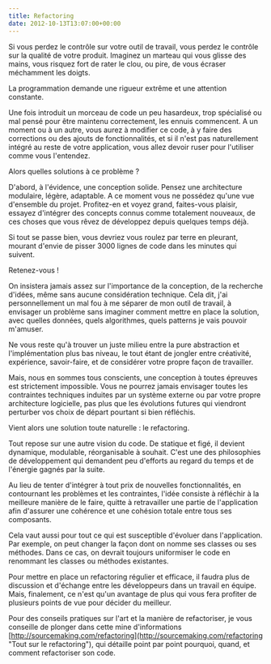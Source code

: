 ```yaml
---
title: Refactoring
date: 2012-10-13T13:07:00+00:00
---
```


Si vous perdez le contrôle sur votre outil de travail, vous perdez le contrôle sur la qualité de votre produit. Imaginez un marteau qui vous glisse des mains, vous risquez fort de rater le clou, ou pire, de vous écraser méchamment les doigts.

La programmation demande une rigueur extrême et une attention constante.

Une fois introduit un morceau de code un peu hasardeux, trop spécialisé ou mal pensé pour être maintenu correctement, les ennuis commencent. A un moment ou à un autre, vous aurez à modifier ce code, à y faire des corrections ou des ajouts de fonctionnalités, et si il n'est pas naturellement intégré au reste de votre application, vous allez devoir ruser pour l'utiliser comme vous l'entendez.

Alors quelles solutions à ce problème ?

D'abord, à l'évidence, une conception solide. Pensez une architecture modulaire, légère, adaptable. A ce moment vous ne possédez qu'une vue d'ensemble du projet. Profitez-en et voyez grand, faites-vous plaisir, essayez d'intégrer des concepts connus comme totalement nouveaux, de ces choses que vous rêvez de développez depuis quelques temps déjà.

Si tout se passe bien, vous devriez vous roulez par terre en pleurant, mourant d'envie de pisser 3000 lignes de code dans les minutes qui suivent.

Retenez-vous !

On insistera jamais assez sur l'importance de la conception, de la recherche d'idées, même sans aucune considération technique. Cela dit, j'ai personnellement un mal fou à me séparer de mon outil de travail, à envisager un problème sans imaginer comment mettre en place la solution, avec quelles données, quels algorithmes, quels patterns je vais pouvoir m'amuser.

Ne vous reste qu'à trouver un juste milieu entre la pure abstraction et l'implémentation plus bas niveau, le tout étant de jongler entre créativité, expérience, savoir-faire, et de considérer votre propre façon de travailler.

Mais, nous en sommes tous conscients, une conception à toutes épreuves est strictement impossible. Vous ne pourrez jamais envisager toutes les contraintes techniques induites par un système externe ou par votre propre architecture logicielle, pas plus que les évolutions futures qui viendront perturber vos choix de départ pourtant si bien réfléchis.

Vient alors une solution toute naturelle : le refactoring.

Tout repose sur une autre vision du code. De statique et figé, il devient dynamique, modulable, réorganisable à souhait. C'est une des philosophies de développement qui demandent peu d'efforts au regard du temps et de l'énergie gagnés par la suite.

Au lieu de tenter d'intégrer à tout prix de nouvelles fonctionnalités, en contournant les problèmes et les contraintes, l'idée consiste à réfléchir à la meilleure manière de le faire, quitte à retravailler une partie de l'application afin d'assurer une cohérence et une cohésion totale entre tous ses composants.

Cela vaut aussi pour tout ce qui est susceptible d'évoluer dans l'application. Par exemple, on peut changer la façon dont on nomme ses classes ou ses méthodes. Dans ce cas, on devrait toujours uniformiser le code en renommant les classes ou méthodes existantes.

Pour mettre en place un refactoring régulier et efficace, il faudra plus de discussion et d'échange entre les développeurs dans un travail en équipe. Mais, finalement, ce n'est qu'un avantage de plus qui vous fera profiter de plusieurs points de vue pour décider du meilleur.

Pour des conseils pratiques sur l'art et la manière de refactoriser, je vous conseille de plonger dans cette mine d'informations [http://sourcemaking.com/refactoring](http://sourcemaking.com/refactoring "Tout sur le refactoring"), qui détaille point par point pourquoi, quand, et comment refactoriser son code.